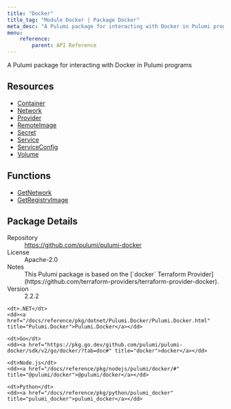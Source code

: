 ```yaml
---
title: "Docker"
title_tag: "Module Docker | Package Docker"
meta_desc: "A Pulumi package for interacting with Docker in Pulumi programs"
menu:
    reference:
        parent: API Reference
---
```


<!-- WARNING: this file was generated by Pulumi Docs Generator. -->
<!-- Do not edit by hand unless you're certain you know what you are doing! -->

A Pulumi package for interacting with Docker in Pulumi programs

<h2 id="resources">Resources</h2>
<ul class="api">
    <li><a href="container" title="Container"><span class="symbol resource"></span>Container</a></li>
    <li><a href="network" title="Network"><span class="symbol resource"></span>Network</a></li>
    <li><a href="provider" title="Provider"><span class="symbol resource"></span>Provider</a></li>
    <li><a href="remoteimage" title="RemoteImage"><span class="symbol resource"></span>RemoteImage</a></li>
    <li><a href="secret" title="Secret"><span class="symbol resource"></span>Secret</a></li>
    <li><a href="service" title="Service"><span class="symbol resource"></span>Service</a></li>
    <li><a href="serviceconfig" title="ServiceConfig"><span class="symbol resource"></span>ServiceConfig</a></li>
    <li><a href="volume" title="Volume"><span class="symbol resource"></span>Volume</a></li>
</ul>

<h2 id="functions">Functions</h2>
<ul class="api">
    <li><a href="getnetwork" title="GetNetwork"><span class="symbol function"></span>GetNetwork</a></li>
    <li><a href="getregistryimage" title="GetRegistryImage"><span class="symbol function"></span>GetRegistryImage</a></li>
</ul>

<h2 id="package-details">Package Details</h2>
<dl class="package-details">
	<dt>Repository</dt>
	<dd><a href="https://github.com/pulumi/pulumi-docker">https://github.com/pulumi/pulumi-docker</a></dd>
	<dt>License</dt>
	<dd>Apache-2.0</dd>
	<dt>Notes</dt>
	<dd>This Pulumi package is based on the [`docker` Terraform Provider](https://github.com/terraform-providers/terraform-provider-docker).</dd>
	<dt>Version</dt>
	<dd>2.2.2</dd>
</dl>



<dl class="tabular">

    <dt>.NET</dt>
    <dd><a href="/docs/reference/pkg/dotnet/Pulumi.Docker/Pulumi.Docker.html" title="Pulumi.Docker">Pulumi.Docker</a></dd>

    <dt>Go</dt>
    <dd><a href="https://pkg.go.dev/github.com/pulumi/pulumi-docker/sdk/v2/go/docker/?tab=doc#" title="docker">docker</a></dd>

    <dt>Node.js</dt>
    <dd><a href="/docs/reference/pkg/nodejs/pulumi/docker/#" title="@pulumi/docker">@pulumi/docker</a></dd>

    <dt>Python</dt>
    <dd><a href="/docs/reference/pkg/python/pulumi_docker" title="pulumi_docker">pulumi_docker</a></dd>

</dl>

